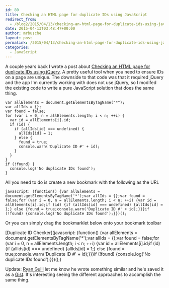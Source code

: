 ```yaml
---
id: 80
title: Checking an HTML page for duplicate IDs using JavaScript
redirect_from:
  - /blog2/2015/04/13/checking-an-html-page-for-duplicate-ids-using-javascript/
date: 2015-04-13T03:48:47+00:00
author: mrbusche
layout: post
permalink: /2015/04/13/checking-an-html-page-for-duplicate-ids-using-javascript/
categories:
  - JavaScript
---
```


A couple years back I wrote a post about [Checking an HTML page for duplicate IDs using jQuery](https://mrbusche.com/2013/05/10/checking-html-page-for-duplicate-ids-using-jquery/). A pretty useful tool when you need to ensure IDs on a page are unique. The downside to that code was that it required jQuery and the app I'm currently working with does not use jQuery, so I modifed the existing code to write a pure JavaScript solution that does the same thing.

    var allElements = document.getElementsByTagName("*");
    var allIds = {};
    var found = false;
    for (var i = 0, n = allElements.length; i < n; ++i) {
      var id = allElements[i].id;
      if (id) {
        if (allIds[id] === undefined) {
          allIds[id] = 1;
        } else {
          found = true;
          console.warn('Duplicate ID #' + id);
        }
      }
    }
    if (!found) {
      console.log('No duplicate IDs found');
    }

All you need to do is create a new bookmark with the following as the URL

    javascript: (function() {var allElements = document.getElementsByTagName('*');var allIds = {};var found = false;for (var i = 0, n = allElements.length; i < n; ++i) {var id = allElements[i].id;if (id) {if (allIds[id] === undefined) {allIds[id] = 1;} else {found = true;console.warn('Duplicate ID #' + id);}}}if (!found) {console.log('No duplicate IDs found');}})();

Or you can simply drag the bookmarklet below onto your bookmark toolbar

[Duplicate ID Checker](javascript: (function() {var allElements = document.getElementsByTagName('\*');var allIds = {};var found = false;for (var i = 0, n = allElements.length; i < n; ++i) {var id = allElements[i].id;if (id) {if (allIds[id] === undefined) {allIds[id] = 1;} else {found = true;console.warn('Duplicate ID #' + id);}}}if (!found) {console.log('No duplicate IDs found');}})();)

Update: [Ryan Guill](https://twitter.com/ryanguill) let me know he wrote something similar and he's saved it as a [Gist](https://gist.github.com/ryanguill/36af48201e6d68dbbbe3/). It's interesting seeing the different approaches to accomplish the same thing.
